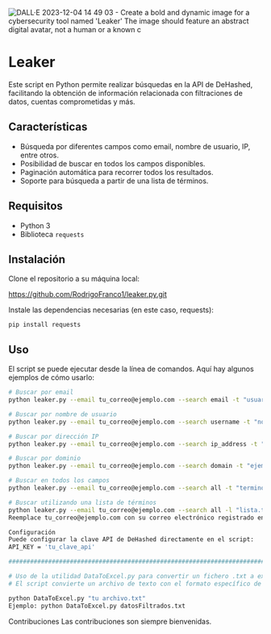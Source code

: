 
![DALL·E 2023-12-04 14 49 03 - Create a bold and dynamic image for a cybersecurity tool named 'Leaker'  The image should feature an abstract digital avatar, not a human or a known c](https://github.com/RodrigoFranco1/leaker.py/assets/115948997/edcf6e2d-6a04-457f-977d-9fad5e8564c2)
# Leaker

Este script en Python permite realizar búsquedas en la API de DeHashed, facilitando la obtención de información relacionada con filtraciones de datos, cuentas comprometidas y más.

## Características

- Búsqueda por diferentes campos como email, nombre de usuario, IP, entre otros.
- Posibilidad de buscar en todos los campos disponibles.
- Paginación automática para recorrer todos los resultados.
- Soporte para búsqueda a partir de una lista de términos.

## Requisitos

- Python 3
- Biblioteca `requests`

## Instalación

Clone el repositorio a su máquina local:

https://github.com/RodrigoFranco1/leaker.py.git

Instale las dependencias necesarias (en este caso, requests):

`pip install requests`


## Uso

El script se puede ejecutar desde la línea de comandos. Aquí hay algunos ejemplos de cómo usarlo:

```bash
# Buscar por email
python leaker.py --email tu_correo@ejemplo.com --search email -t "usuario@ejemplo.com"

# Buscar por nombre de usuario
python leaker.py --email tu_correo@ejemplo.com --search username -t "nombreusuario"

# Buscar por dirección IP
python leaker.py --email tu_correo@ejemplo.com --search ip_address -t "192.168.1.1"

# Buscar por dominio
python leaker.py --email tu_correo@ejemplo.com --search domain -t "ejemplo.com"

# Buscar en todos los campos
python leaker.py --email tu_correo@ejemplo.com --search all -t "termino_de_busqueda"

# Buscar utilizando una lista de términos
python leaker.py --email tu_correo@ejemplo.com --search all -l "lista.txt"
Reemplace tu_correo@ejemplo.com con su correo electrónico registrado en DeHashed.

Configuración
Puede configurar la clave API de DeHashed directamente en el script:
API_KEY = 'tu_clave_api'

#############################################################################################################

# Uso de la utilidad DataToExcel.py para convertir un fichero .txt a excel.
# El script convierte un archivo de texto con el formato específico de leaker.py a un archivo Excel ordenado por columnas.

python DataToExcel.py "tu archivo.txt"
Ejemplo: python DataToExcel.py datosFiltrados.txt

```
Contribuciones
Las contribuciones son siempre bienvenidas.
